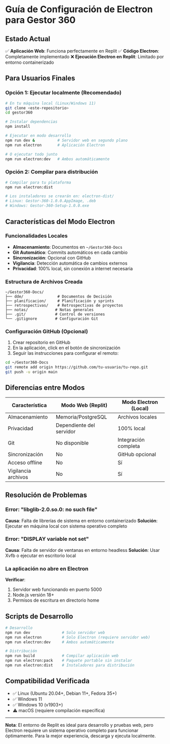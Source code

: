 # Guía de Configuración de Electron para Gestor 360

## Estado Actual

✅ **Aplicación Web**: Funciona perfectamente en Replit
✅ **Código Electron**: Completamente implementado
❌ **Ejecución Electron en Replit**: Limitado por entorno containerizado

## Para Usuarios Finales

### Opción 1: Ejecutar localmente (Recomendado)

```bash
# En tu máquina local (Linux/Windows 11)
git clone <este-repositorio>
cd gestor360

# Instalar dependencias
npm install

# Ejecutar en modo desarrollo
npm run dev &          # Servidor web en segundo plano
npm run electron       # Aplicación Electron

# O ejecutar todo junto
npm run electron:dev   # Ambos automáticamente
```

### Opción 2: Compilar para distribución

```bash
# Compilar para tu plataforma
npm run electron:dist

# Los instaladores se crearán en: electron-dist/
# Linux: Gestor-360-1.0.0.AppImage, .deb
# Windows: Gestor-360-Setup-1.0.0.exe
```

## Características del Modo Electron

### Funcionalidades Locales
- **Almacenamiento**: Documentos en `~/Gestor360-Docs`
- **Git Automático**: Commits automáticos en cada cambio
- **Sincronización**: Opcional con GitHub
- **Vigilancia**: Detección automática de cambios externos
- **Privacidad**: 100% local, sin conexión a internet necesaria

### Estructura de Archivos Creada
```
~/Gestor360-Docs/
├── dde/               # Documentos de Decisión
├── planificacion/     # Planificación y sprints
├── retrospectivas/    # Retrospectivas de proyectos
├── notas/            # Notas generales
├── .git/             # Control de versiones
└── .gitignore        # Configuración Git
```

### Configuración GitHub (Opcional)

1. Crear repositorio en GitHub
2. En la aplicación, click en el botón de sincronización
3. Seguir las instrucciones para configurar el remoto:

```bash
cd ~/Gestor360-Docs
git remote add origin https://github.com/tu-usuario/tu-repo.git
git push -u origin main
```

## Diferencias entre Modos

| Característica | Modo Web (Replit) | Modo Electron (Local) |
|----------------|-------------------|----------------------|
| Almacenamiento | Memoria/PostgreSQL | Archivos locales |
| Privacidad | Dependiente del servidor | 100% local |
| Git | No disponible | Integración completa |
| Sincronización | No | GitHub opcional |
| Acceso offline | No | Sí |
| Vigilancia archivos | No | Sí |

## Resolución de Problemas

### Error: "libglib-2.0.so.0: no such file"
**Causa**: Falta de librerías de sistema en entorno containerizado
**Solución**: Ejecutar en máquina local con sistema operativo completo

### Error: "DISPLAY variable not set"
**Causa**: Falta de servidor de ventanas en entorno headless
**Solución**: Usar Xvfb o ejecutar en escritorio local

### La aplicación no abre en Electron
**Verificar**:
1. Servidor web funcionando en puerto 5000
2. Node.js versión 18+
3. Permisos de escritura en directorio home

## Scripts de Desarrollo

```bash
# Desarrollo
npm run dev              # Solo servidor web
npm run electron         # Solo Electron (requiere servidor web)
npm run electron:dev     # Ambos automáticamente

# Distribución
npm run build            # Compilar aplicación web
npm run electron:pack    # Paquete portable sin instalar
npm run electron:dist    # Instaladores para distribución
```

## Compatibilidad Verificada

- ✅ Linux (Ubuntu 20.04+, Debian 11+, Fedora 35+)
- ✅ Windows 11
- ✅ Windows 10 (v1903+)
- ⚠️ macOS (requiere compilación específica)

---

**Nota**: El entorno de Replit es ideal para desarrollo y pruebas web, pero Electron requiere un sistema operativo completo para funcionar óptimamente. Para la mejor experiencia, descarga y ejecuta localmente.